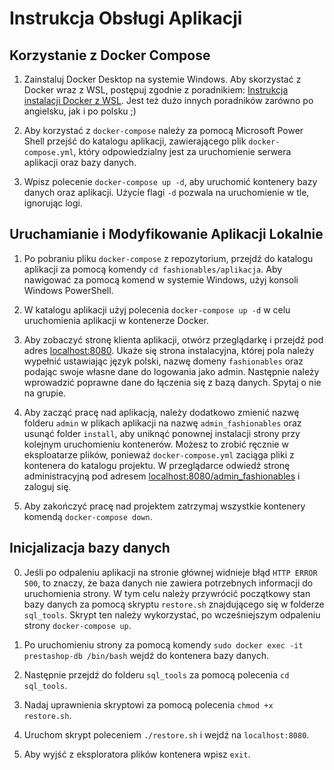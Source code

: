 # Instrukcja Obsługi Aplikacji

## Korzystanie z Docker Compose

1. Zainstaluj Docker Desktop na systemie Windows. Aby skorzystać z Docker wraz z WSL, postępuj zgodnie z poradnikiem: [Instrukcja instalacji Docker z WSL](https://www.youtube.com/watch?v=cMyoSkQZ41E). Jest też dużo innych poradników zarówno po angielsku, jak i po polsku ;)

2. Aby korzystać z `docker-compose` należy za pomocą Microsoft Power Shell przejść do katalogu aplikacji, zawierającego plik `docker-compose.yml`, który odpowiedzialny jest za uruchomienie serwera aplikacji oraz bazy danych.

3. Wpisz polecenie `docker-compose up -d`, aby uruchomić kontenery bazy danych oraz aplikacji. Użycie flagi `-d` pozwala na uruchomienie w tle, ignorując logi. 

## Uruchamianie i Modyfikowanie Aplikacji Lokalnie

1. Po pobraniu pliku `docker-compose` z repozytorium, przejdź do katalogu aplikacji za pomocą komendy `cd fashionables/aplikacja`. Aby nawigować za pomocą komend w systemie Windows, użyj konsoli Windows PowerShell.

2. W katalogu aplikacji użyj polecenia `docker-compose up -d` w celu uruchomienia aplikacji w kontenerze Docker. 

3. Aby zobaczyć stronę klienta aplikacji, otwórz przeglądarkę i przejdź pod adres [localhost:8080](http://localhost:8080). Ukaże się strona instalacyjna, której pola należy wypełnić ustawiając język polski, nazwę domeny `fashionables` oraz podając swoje własne dane do logowania jako admin. Następnie należy wprowadzić poprawne dane do łączenia się z bazą danych. Spytaj o nie na grupie. 

4. Aby zacząć pracę nad aplikacją, należy dodatkowo zmienić nazwę folderu `admin` w plikach aplikacji na nazwę `admin_fashionables` oraz usunąć folder `install`, aby uniknąć ponownej instalacji strony przy kolejnym uruchomieniu kontenerów. Możesz to zrobić ręcznie w eksploatarze plików, ponieważ `docker-compose.yml` zaciąga pliki z kontenera do katalogu projektu. W przeglądarce odwiedź stronę administracyjną pod adresem [localhost:8080/admin_fashionables](http://localhost:8080/admin) i zaloguj się.

5. Aby zakończyć pracę nad projektem zatrzymaj wszystkie kontenery komendą `docker-compose down`.

## Inicjalizacja bazy danych

0. Jeśli po odpaleniu aplikacji na stronie głównej widnieje błąd `HTTP ERROR 500`, to znaczy, że baza danych nie zawiera potrzebnych informacji do uruchomienia strony. W tym celu należy przywrócić początkowy stan bazy danych za pomocą skryptu `restore.sh` znajdującego się w folderze `sql_tools`. Skrypt ten należy wykorzystać, po wcześniejszym odpaleniu strony `docker-compose up`.

1. Po uruchomieniu strony za pomocą komendy `sudo docker exec -it prestashop-db /bin/bash` wejdź do kontenera bazy danych.

2. Następnie przejdź do folderu `sql_tools` za pomocą polecenia `cd sql_tools`.

3. Nadaj uprawnienia skryptowi za pomocą polecenia `chmod +x restore.sh`.

4. Uruchom skrypt poleceniem `./restore.sh` i wejdź na `localhost:8080`.

5. Aby wyjść z eksploratora plików kontenera wpisz `exit`.
